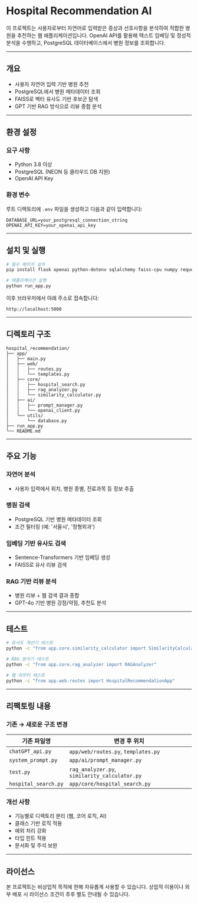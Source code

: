 # Hospital Recommendation AI

이 프로젝트는 사용자로부터 자연어로 입력받은 증상과 선호사항을 분석하여 적합한 병원을 추천하는 웹 애플리케이션입니다. OpenAI API를 활용해 텍스트 임베딩 및 정성적 분석을 수행하고, PostgreSQL 데이터베이스에서 병원 정보를 조회합니다.

---

## 개요

- 사용자 자연어 입력 기반 병원 추천
- PostgreSQL에서 병원 메타데이터 조회
- FAISS로 벡터 유사도 기반 후보군 탐색
- GPT 기반 RAG 방식으로 리뷰 종합 분석

---

## 환경 설정

### 요구 사항

- Python 3.8 이상
- PostgreSQL (NEON 등 클라우드 DB 지원)
- OpenAI API Key

### 환경 변수

루트 디렉토리에 `.env` 파일을 생성하고 다음과 같이 입력합니다:

```env
DATABASE_URL=your_postgresql_connection_string
OPENAI_API_KEY=your_openai_api_key
```

---

## 설치 및 실행

```bash
# 필수 패키지 설치
pip install flask openai python-dotenv sqlalchemy faiss-cpu numpy requests beautifulsoup4

# 애플리케이션 실행
python run_app.py
```

이후 브라우저에서 아래 주소로 접속합니다:

```
http://localhost:5000
```

---

## 디렉토리 구조

```plaintext
hospital_recommendation/
├── app/
│   ├── main.py
│   ├── web/
│   │   ├── routes.py
│   │   └── templates.py
│   ├── core/
│   │   ├── hospital_search.py
│   │   ├── rag_analyzer.py
│   │   └── similarity_calculator.py
│   ├── ai/
│   │   ├── prompt_manager.py
│   │   └── openai_client.py
│   └── utils/
│       └── database.py
├── run_app.py
└── README.md
```

---

## 주요 기능

### 자연어 분석

- 사용자 입력에서 위치, 병원 종별, 진료과목 등 정보 추출

### 병원 검색

- PostgreSQL 기반 병원 메타데이터 조회
- 조건 필터링 (예: '서울시', '정형외과')

### 임베딩 기반 유사도 검색

- Sentence-Transformers 기반 임베딩 생성
- FAISS로 유사 리뷰 검색

### RAG 기반 리뷰 분석

- 병원 리뷰 + 웹 검색 결과 종합
- GPT-4o 기반 병원 강점/약점, 추천도 분석

---

## 테스트

```bash
# 유사도 계산기 테스트
python -c "from app.core.similarity_calculator import SimilarityCalculator"

# RAG 분석기 테스트
python -c "from app.core.rag_analyzer import RAGAnalyzer"

# 웹 라우터 테스트
python -c "from app.web.routes import HospitalRecommendationApp"
```

---

## 리팩토링 내용

### 기존 → 새로운 구조 변경

| 기존 파일명          | 변경 후 위치                          |
|---------------------|---------------------------------------|
| `chatGPT_api.py`    | `app/web/routes.py`, `templates.py`   |
| `system_prompt.py`  | `app/ai/prompt_manager.py`            |
| `test.py`           | `rag_analyzer.py`, `similarity_calculator.py` |
| `hospital_search.py`| `app/core/hospital_search.py`         |

### 개선 사항

- 기능별로 디렉토리 분리 (웹, 코어 로직, AI)
- 클래스 기반 로직 적용
- 예외 처리 강화
- 타입 힌트 적용
- 문서화 및 주석 보완

---

## 라이선스

본 프로젝트는 비상업적 목적에 한해 자유롭게 사용할 수 있습니다. 상업적 이용이나 외부 배포 시 라이선스 조건이 추후 별도 안내될 수 있습니다.